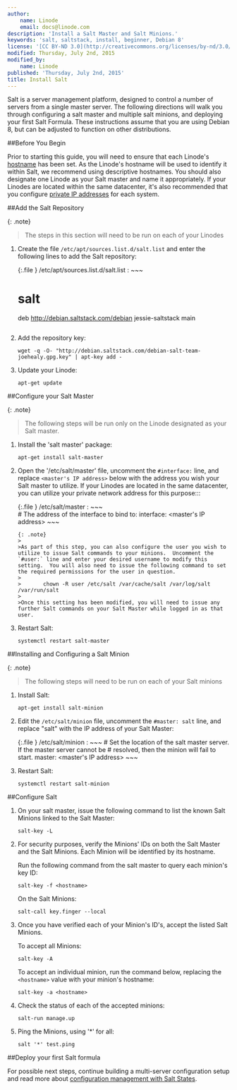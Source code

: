 ```yaml
---
author:
    name: Linode
    email: docs@linode.com
description: 'Install a Salt Master and Salt Minions.'
keywords: 'salt, saltstack, install, beginner, Debian 8'
license: '[CC BY-ND 3.0](http://creativecommons.org/licenses/by-nd/3.0/us/)'
modified: Thursday, July 2nd, 2015
modified_by:
    name: Linode
published: 'Thursday, July 2nd, 2015'
title: Install Salt
---
```


Salt is a server management platform, designed to control a number of servers from a single master server. The following directions will walk you through configuring a salt master and multiple salt minions, and deploying your first Salt Formula.  These instructions assume that you are using Debian 8, but can be adjusted to function on other distributions.

##Before You Begin

Prior to starting this guide, you will need to ensure that each Linode's [hostname](https://www.linode.com/docs/getting-started#setting-the-hostname) has been set. As the Linode's hostname will be used to identify it within Salt, we recommend using descriptive hostnames. You should also designate one Linode as your Salt master and name it appropriately. If your Linodes are located within the same datacenter, it's also recommended that you configure [private IP addresses](https://www.linode.com/docs/networking/remote-access#adding-private-ip-addresses) for each system.

##Add the Salt Repository

{: .note}
>
> The steps in this section will need to be run on each of your Linodes

1.  Create the file `/etc/apt/sources.list.d/salt.list` and enter the following lines to add the Salt repository: 
    
	{:.file }
	/etc/apt/sources.list.d/salt.list
	:  ~~~  
	   # salt
	   deb http://debian.saltstack.com/debian jessie-saltstack main
	   ~~~

2.  Add the repository key:
	
		wget -q -O- "http://debian.saltstack.com/debian-salt-team-joehealy.gpg.key" | apt-key add -

3.  Update your Linode:

        apt-get update

##Configure your Salt Master

{: .note}
>
> The following steps will be run only on the Linode designated as your Salt master.

1.  Install the 'salt master' package:

        apt-get install salt-master

2.  Open the '/etc/salt/master' file, uncomment the `#interface:` line, and replace `<master's IP address>` below with the address you wish your Salt master to utilize.  If your Linodes are located in the same datacenter, you can utilize your private network address for this purpose:::

    {:.file }
    /etc/salt/master 
    :   ~~~  
        # The address of the interface to bind to:
        interface: <master's IP address>
        ~~~

        {: .note}
        >
        >As part of this step, you can also configure the user you wish to utilize to issue Salt commands to your minions.  Uncomment the `#user:` line and enter your desired username to modify this setting.  You will also need to issue the following command to set the required permissions for the user in question.
        >
        >       chown -R user /etc/salt /var/cache/salt /var/log/salt /var/run/salt
        >       
        >Once this setting has been modified, you will need to issue any further Salt commands on your Salt Master while logged in as that user.


3.  Restart Salt:

        systemctl restart salt-master

##Installing and Configuring a Salt Minion

{: .note}
>
> The following steps will need to be run on each of your Salt minions

1.  Install Salt:

        apt-get install salt-minion
    
2.  Edit the `/etc/salt/minion` file, uncomment the `#master: salt` line, and replace "salt" with the IP address of your Salt Master:

    {:.file }
    /etc/salt/minion 
    :   ~~~ 
        # Set the location of the salt master server. If the master server cannot be
        # resolved, then the minion will fail to start. 
          master: <master's IP address>
        ~~~

3.  Restart Salt:

        systemctl restart salt-minion

##Configure Salt

1.  On your salt master, issue the following command to list the known Salt Minions linked to the Salt Master:

        salt-key -L

3.  For security purposes, verify the Minions' IDs on both the Salt Master and the Salt Minions. Each Minion will be identified by its hostname.
        
    Run the following command from the salt master to query each minion's key ID:

        salt-key -f <hostname>

    On the Salt Minions:

        salt-call key.finger --local

2.  Once you have verified each of your Minion's ID's, accept the listed Salt Minions.

    To accept all Minions:    

        salt-key -A

    To accept an individual minion, run the command below, replacing the `<hostname>` value with your minion's hostname:

        salt-key -a <hostname>

3.  Check the status of each of the accepted minions:

        salt-run manage.up

4.  Ping the Minions, using '*' for all:

        salt '*' test.ping

##Deploy your first Salt formula



For possible next steps, continue building a multi-server configuration setup and read more about [configuration management with Salt States](/docs/applications/salt/salt-states-apache-mysql-php-fail2ban).

